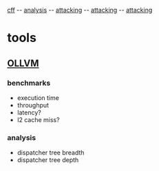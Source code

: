 [cff](../cff) -- [analysis](../analysis) -- [attacking](../attacking) -- [attacking](../improving) -- [attacking](../tooling)

# tools

## [OLLVM](https://github.com/obfuscator-llvm/obfuscator/)

### benchmarks

 - execution time
 - throughput
 - latency?
 - l2 cache miss?

### analysis

 - dispatcher tree breadth
 - dispatcher tree depth